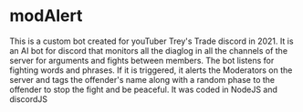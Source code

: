 # modAlert
This is a custom bot created for youTuber Trey's Trade discord in 2021.
It is an AI bot for discord that monitors all the diaglog in all the channels of the server for arguments and fights between members.
The bot listens for fighting words and phrases. If it is triggered, it alerts the Moderators on the server and tags the offender's name along with a random phase to the offender to stop the fight and be peaceful.
It was coded in NodeJS and discordJS
